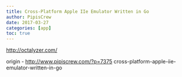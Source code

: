 ```yaml
---
title: Cross-Platform Apple IIe Emulator Written in Go
author: PipisCrew
date: 2017-03-27
categories: [app]
toc: true
---
```


http://octalyzer.com/

origin - http://www.pipiscrew.com/?p=7375 cross-platform-apple-iie-emulator-written-in-go